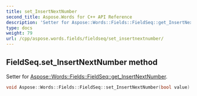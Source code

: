 ```yaml
---
title: set_InsertNextNumber
second_title: Aspose.Words for C++ API Reference
description: 'Setter for Aspose::Words::Fields::FieldSeq::get_InsertNextNumber.'
type: docs
weight: 79
url: /cpp/aspose.words.fields/fieldseq/set_insertnextnumber/
---
```

## FieldSeq.set_InsertNextNumber method


Setter for [Aspose::Words::Fields::FieldSeq::get_InsertNextNumber](../get_insertnextnumber/).

```cpp
void Aspose::Words::Fields::FieldSeq::set_InsertNextNumber(bool value)
```

